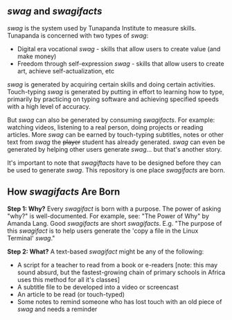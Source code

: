 ## _swag_ and _swagifacts_

_swag_ is the system used by Tunapanda Institute to measure skills. Tunapanda is concerned with two types of _swag_:
* Digital era vocational _swag_ - skills that allow users to create value (and make money)
* Freedom through self-expression _swag_ - skills that allow users to create art, achieve self-actualization, etc

_swag_ is generated by acquiring certain skills and doing certain activities. Touch-typing _swag_ is generated by putting in effort to learning how to type, primarily by practicing on typing software and achieving specified speeds with a high level of accuracy.

But _swag_ can also be generated by consuming _swagifacts_. For example: watching videos, listening to a real person, doing projects or reading articles. More _swag_ can be earned by touch-typing subtitles, notes or other text from _swag_ the ~~player~~ student has already generated. _swag_ can even be generated by helping other users generate _swag_... but that's another story. 

It's important to note that _swagiftacts_ have to be designed before they can be used to generate _swag_. This repository is one place _swagifacts_ are born.

## How _swagifacts_ Are Born

**Step 1: Why?** Every _swagifact_ is born with a purpose. The power of asking "why?" is well-documented. For example, see: "The Power of Why" by Amanda Lang. Good _swagifacts_ are short _swagifacts_. E.g. "The purpose of this _swagifact_ is to help users generate the 'copy a file in the Linux Terminal' _swag_."

**Step 2: What?** A text-based _swagifact_ might be any of the following:
* A script for a teacher to read from a book or e-readers [note: this may sound absurd, but the fastest-growing chain of primary schools in Africa uses this method for all it's classes]
* A subtitle file to be developed into a video or screencast
* An article to be read (or touch-typed)
* Some notes to remind someone who has lost touch with an old piece of _swag_ and needs a reminder


